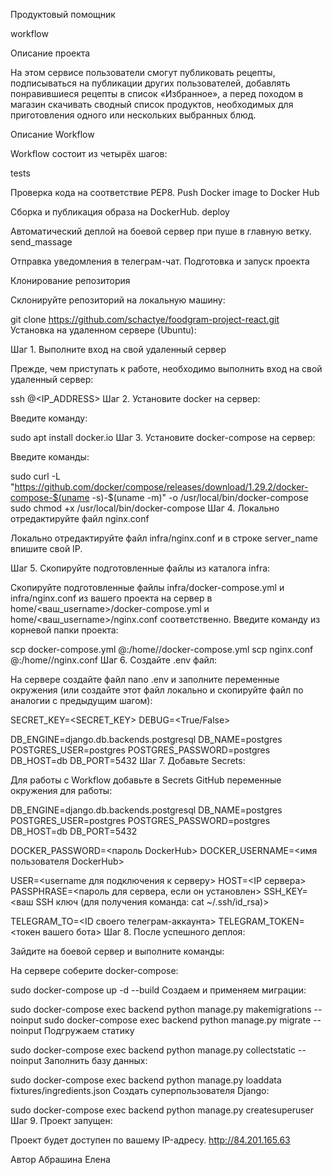 Продуктовый помощник

workflow

Описание проекта

На этом сервисе пользователи смогут публиковать рецепты, подписываться на публикации других пользователей, добавлять понравившиеся рецепты в список «Избранное», а перед походом в магазин скачивать сводный список продуктов, необходимых для приготовления одного или нескольких выбранных блюд.

Описание Workflow

Workflow состоит из четырёх шагов:

tests

Проверка кода на соответствие PEP8.
Push Docker image to Docker Hub

Сборка и публикация образа на DockerHub.
deploy

Автоматический деплой на боевой сервер при пуше в главную ветку.
send_massage

Отправка уведомления в телеграм-чат.
Подготовка и запуск проекта

Клонирование репозитория

Склонируйте репозиторий на локальную машину:

git clone https://github.com/schactye/foodgram-project-react.git
Установка на удаленном сервере (Ubuntu):

Шаг 1. Выполните вход на свой удаленный сервер

Прежде, чем приступать к работе, необходимо выполнить вход на свой удаленный сервер:

ssh <USERNAME>@<IP_ADDRESS>
Шаг 2. Установите docker на сервер:

Введите команду:

sudo apt install docker.io 
Шаг 3. Установите docker-compose на сервер:

Введите команды:

sudo curl -L "https://github.com/docker/compose/releases/download/1.29.2/docker-compose-$(uname -s)-$(uname -m)" -o /usr/local/bin/docker-compose
sudo chmod +x /usr/local/bin/docker-compose
Шаг 4. Локально отредактируйте файл nginx.conf

Локально отредактируйте файл infra/nginx.conf и в строке server_name впишите свой IP.

Шаг 5. Скопируйте подготовленные файлы из каталога infra:

Скопируйте подготовленные файлы infra/docker-compose.yml и infra/nginx.conf из вашего проекта на сервер в home/<ваш_username>/docker-compose.yml и home/<ваш_username>/nginx.conf соответственно. Введите команду из корневой папки проекта:

scp docker-compose.yml <username>@<host>:/home/<username>/docker-compose.yml
scp nginx.conf <username>@<host>:/home/<username>/nginx.conf
Шаг 6. Cоздайте .env файл:

На сервере создайте файл nano .env и заполните переменные окружения (или создайте этот файл локально и скопируйте файл по аналогии с предыдущим шагом):

SECRET_KEY=<SECRET_KEY>
DEBUG=<True/False>

DB_ENGINE=django.db.backends.postgresql
DB_NAME=postgres
POSTGRES_USER=postgres
POSTGRES_PASSWORD=postgres
DB_HOST=db
DB_PORT=5432
Шаг 7. Добавьте Secrets:

Для работы с Workflow добавьте в Secrets GitHub переменные окружения для работы:

DB_ENGINE=django.db.backends.postgresql
DB_NAME=postgres
POSTGRES_USER=postgres
POSTGRES_PASSWORD=postgres
DB_HOST=db
DB_PORT=5432

DOCKER_PASSWORD=<пароль DockerHub>
DOCKER_USERNAME=<имя пользователя DockerHub>

USER=<username для подключения к серверу>
HOST=<IP сервера>
PASSPHRASE=<пароль для сервера, если он установлен>
SSH_KEY=<ваш SSH ключ (для получения команда: cat ~/.ssh/id_rsa)>

TELEGRAM_TO=<ID своего телеграм-аккаунта>
TELEGRAM_TOKEN=<токен вашего бота>
Шаг 8. После успешного деплоя:

Зайдите на боевой сервер и выполните команды:

На сервере соберите docker-compose:

sudo docker-compose up -d --build
Создаем и применяем миграции:

sudo docker-compose exec backend python manage.py makemigrations --noinput
sudo docker-compose exec backend python manage.py migrate --noinput
Подгружаем статику

sudo docker-compose exec backend python manage.py collectstatic --noinput 
Заполнить базу данных:

sudo docker-compose exec backend python manage.py loaddata fixtures/ingredients.json
Создать суперпользователя Django:

sudo docker-compose exec backend python manage.py createsuperuser
Шаг 9. Проект запущен:

Проект будет доступен по вашему IP-адресу.
http://84.201.165.63

Автор Абрашина Елена